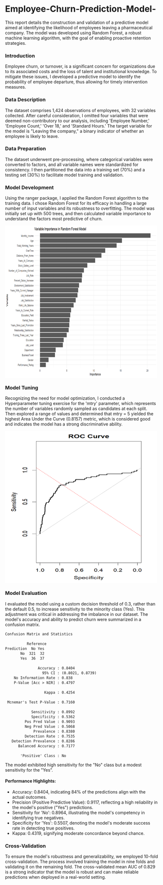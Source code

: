 # Employee-Churn-Prediction-Model-

This report details the construction and validation of a predictive model aimed at identifying the likelihood of employees leaving a pharmaceutical company. The model was developed using Random Forest, a robust machine learning algorithm, with the goal of enabling proactive retention strategies.

### Introduction
Employee churn, or turnover, is a significant concern for organizations due to its associated costs and the loss of talent and institutional knowledge. To mitigate these issues, I developed a predictive model to identify the probability of employee departure, thus allowing for timely intervention measures.

### Data Description
The dataset comprises 1,424 observations of employees, with 32 variables collected. After careful consideration, I omitted four variables that were deemed non-contributory to our analysis, including 'Employee Number,' 'Employee Count,' 'Over 18,' and 'Standard Hours.' The target variable for the model is "Leaving the company," a binary indicator of whether an employee is likely to leave.

### Data Preparation
The dataset underwent pre-processing, where categorical variables were converted to factors, and all variable names were standardized for consistency. I then partitioned the data into a training set (70%) and a testing set (30%) to facilitate model training and validation.


### Model Development
Using the ranger package, I applied the Random Forest algorithm to the training data. I chose Random Forest for its efficacy in handling a large number of input variables and its robustness to overfitting. The model was initially set up with 500 trees, and then calculated variable importance to understand the factors most predictive of churn.

<img src="https://github.com/andinetM/Employee-Churn-Prediction-Model-/blob/main/Var_Importance_Rplot01.png" align="center" height="500" width="500"/>

 
### Model Tuning
Recognizing the need for model optimization, I conducted a Hyperparameter tuning exercise for the 'mtry' parameter, which represents the number of variables randomly sampled as candidates at each split. Then explored a range of values and determined that mtry = 5 yielded the highest Area Under the Curve (0.8157) metric, which is considered good and indicates the model has a strong discriminative ability.

<img src="https://github.com/andinetM/Employee-Churn-Prediction-Model-/blob/main/ROC_plot_Rplot.png" align="center" height="500" width="500"/>
 
### Model Evaluation
I evaluated the model using a custom decision threshold of 0.3, rather than the default 0.5, to increase sensitivity to the minority class (Yes). This adjustment was critical in addressing the imbalance in our dataset. The model's accuracy and ability to predict churn were summarized in a confusion matrix.
```
Confusion Matrix and Statistics

          Reference
Prediction  No Yes
       No  321  32
       Yes  36  37
                                          
               Accuracy : 0.8404          
                 95% CI : (0.8021, 0.8739)
    No Information Rate : 0.838           
    P-Value [Acc > NIR] : 0.4797          
                                          
                  Kappa : 0.4254          
                                          
 Mcnemar's Test P-Value : 0.7160          
                                          
            Sensitivity : 0.8992          
            Specificity : 0.5362          
         Pos Pred Value : 0.9093          
         Neg Pred Value : 0.5068          
             Prevalence : 0.8380          
         Detection Rate : 0.7535          
   Detection Prevalence : 0.8286          
      Balanced Accuracy : 0.7177          
                                          
       'Positive' Class : No 
```

The model exhibited high sensitivity for the "No" class but a modest sensitivity for the "Yes”. 

#### Performance Highlights:
- Accuracy: 0.8404, indicating 84% of the predictions align with the actual outcomes.
-	Precision (Positive Predictive Value): 0.9117, reflecting a high reliability in the model's positive ("Yes") predictions.
-	Sensitivity for 'No': 0.8964, illustrating the model's competency in identifying true negatives.
-	Specificity for 'Yes': 0.5507, denoting the model's moderate success rate in detecting true positives.
-	Kappa: 0.4319, signifying moderate concordance beyond chance.


### Cross-Validation
To ensure the model's robustness and generalizability, we employed 10-fold cross-validation. The process involved training the model in nine folds and validating it on the remaining fold. The cross-validated mean AUC of 0.829 is a strong indicator that the model is robust and can make reliable predictions when deployed in a real-world setting.

